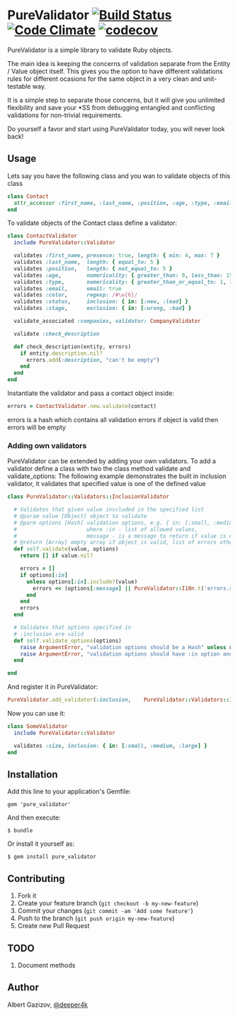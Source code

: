 # PureValidator [![Build Status](https://travis-ci.org/ddd-ruby/pure_validator.png)](https://travis-ci.org/ddd-ruby/pure_validator) [![Code Climate](https://codeclimate.com/github/ddd-ruby/pure_validator/badges/gpa.svg)](https://codeclimate.com/github/ddd-ruby/pure_validator) [![codecov](https://codecov.io/gh/ddd-ruby/pure_validator/branch/master/graph/badge.svg)](https://codecov.io/gh/ddd-ruby/pure_validator)

PureValidator is a simple library to validate Ruby objects.

The main idea is keeping the concerns of validation separate from the Entity / Value object itself.
This gives you the option to have different validations rules for different ocasions for the same object in a very clean and unit-testable way.

It is a simple step to separate those concerns, but it will give you unlimited flexibility and save your *SS from debugging entangled and conflicting validations for non-trivial requirements.

Do yourself a favor and start using PureValidator today, you will never look back!

## Usage
Lets say you have the following class and you wan to validate objects of this class
```ruby
class Contact
  attr_accessor :first_name, :last_name, :position, :age, :type, :email, :color, :status, :stage, :description, :companies
end
```
To validate objects of the Contact class define a validator:
```ruby
class ContactValidator
  include PureValidator::Validator

  validates :first_name, presence: true, length: { min: 4, max: 7 }
  validates :last_name,  length: { equal_to: 5 }
  validates :position,   length: { not_equal_to: 5 }
  validates :age,        numericality: { greater_than: 0, less_than: 150 }
  validates :type,       numericality: { greater_than_or_equal_to: 1, less_than_or_equal_to: 5 }
  validates :email,      email: true
  validates :color,      regexp: /#\w{6}/
  validates :status,     inclusion: { in: [:new, :lead] }
  validates :stage,      exclusion: { in: [:wrong, :bad] }

  validate_associated :companies, validator: CompanyValidator

  validate :check_description

  def check_description(entity, errors)
    if entity.description.nil?
      errors.add(:description, "can't be empty")
    end
  end
end
```

Instantiate the validator and pass a contact object inside:
```ruby
errors = ContactValidator.new.validate(contact)
```
errors is a hash which contains all validation errors
if object is valid then errors will be empty

### Adding own validators
PureValidator can be extended by adding your own validators.
To add a validator define a class with two the class method validate and validate_options:
The following example demonstrates the built in inclusion validator,
it validates that specified value is one of the defined value
```ruby
class PureValidator::Validators::InclusionValidator

  # Validates that given value inscluded in the specified list
  # @param value [Object] object to validate
  # @parm options [Hash] validation options, e.g. { in: [:small, :medium, :large], message: "not included in the list of allowed items" }
  #                      where :in - list of allowed values,
  #                      message - is a message to return if value is not included in the list
  # @return [Array] empty array if object is valid, list of errors otherwise
  def self.validate(value, options)
    return [] if value.nil?

    errors = []
    if options[:in]
      unless options[:in].include?(value)
        errors << (options[:message] || PureValidator::I18n.t('errors.should_be_included_in_list', list: options[:in]))
      end
    end
    errors
  end

  # Validates that options specified in
  # :inclusion are valid
  def self.validate_options(options)
    raise ArgumentError, "validation options should be a Hash" unless options.is_a?(Hash)
    raise ArgumentError, "validation options should have :in option and it should be an array of allowed values" unless options[:in].is_a?(Array)
  end

end
```
And register it in PureValidator:
```ruby
PureValidator.add_validator(:inclusion,    PureValidator::Validators::InclusionValidator)
```
Now you can use it:
```ruby
class SomeValidator
  include PureValidator::Validator

  validates :size, inclusion: { in: [:small, :medium, :large] }
end
```

## Installation

Add this line to your application's Gemfile:

    gem 'pure_validator'

And then execute:

    $ bundle

Or install it yourself as:

    $ gem install pure_validator

## Contributing

1. Fork it
2. Create your feature branch (`git checkout -b my-new-feature`)
3. Commit your changes (`git commit -am 'Add some feature'`)
4. Push to the branch (`git push origin my-new-feature`)
5. Create new Pull Request

## TODO
1. Document methods

## Author
Albert Gazizov, [@deeper4k](https://twitter.com/deeper4k)
